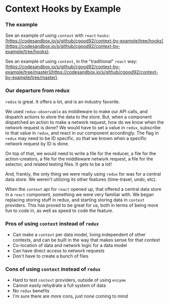 # Context Hooks by Example

### The example

See an example of using `context` with `react` `hooks`:
[https://codesandbox.io/s/github/cgood92/context-by-example/tree/hooks](https://codesandbox.io/s/github/cgood92/context-by-example/tree/hooks).

See an example of using `context`, in the "traditional" `react` way:
[https://codesandbox.io/s/github/cgood92/context-by-example/tree/master](https://codesandbox.io/s/github/cgood92/context-by-example/tree/master).

### Our departure from redux
`redux` is great.  It offers a lot, and is an industry favorite.

We used `redux-observable` as middleware to make our API calls, and dispatch actions to store the data to the store.  But, when a component dispatched an action to make a network request, how do we know when the network request is done?  We would have to set a value in `redux`, subscribe to that value in `redux`, and react in our component accordingly.  The flag in `redux` may need to be ID specific, so that we known when a specific network request by ID is done.

On top of that, we would need to write a file for the reducer, a file for the action-creators, a file for the middleware network request, a file for the selector, and related testing files.  It gets to be a lot!

And, frankly, the only thing we were really using `redux` for was for a central data store.  We weren't utilizing its other features (time-travel, undo, etc).

When the `context` api for `react` opened up, that offered a central data store in a `react` component, something we were very familiar with.  We began replacing storing stuff in redux, and starting storing data in `context` providers.  This has proved to be great for us, both in terms of being more fun to code in, as well as speed to code the feature.

### Pros of using `context` instead of `redux`

- Can make a `context` per data model, living independent of other contexts, and can be built in the way that makes sense for that context
- Co-location of data and network logic for a data model
- Can have direct access to network requests
- Don't have to create a bunch of files

### Cons of using `context` instead of `redux`

- Hard to test `context` providers, outside of using `enzyme`
- Cannot easily rehydrate a full system of data
- No `redux` benefits
- I'm sure there are more cons, just none coming to mind
